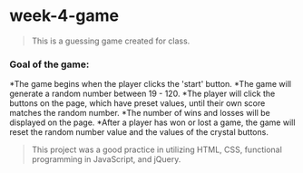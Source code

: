 # week-4-game

>This is a guessing game created for class.

### Goal of the game:
*The game begins when the player clicks the 'start' button.
*The game will generate a random number between 19 - 120.
*The player will click the buttons on the page, which have preset values, until their own score matches the random number.
*The number of wins and losses will be displayed on the page.
*After a player has won or lost a game, the game will reset the random number value and the values of the crystal buttons.


> This project was a good practice in utilizing HTML, CSS, functional programming in JavaScript, and jQuery.
